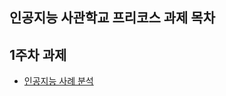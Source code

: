 인공지능 사관학교 프리코스 과제 목차
--------------------------------------------
1주차 과제
--------------------------------------------
* [인공지능 사례 분석](https://colab.research.google.com/drive/1wLRs9tIPLOmjRf3u_9ZHO36kvtH412H1)


